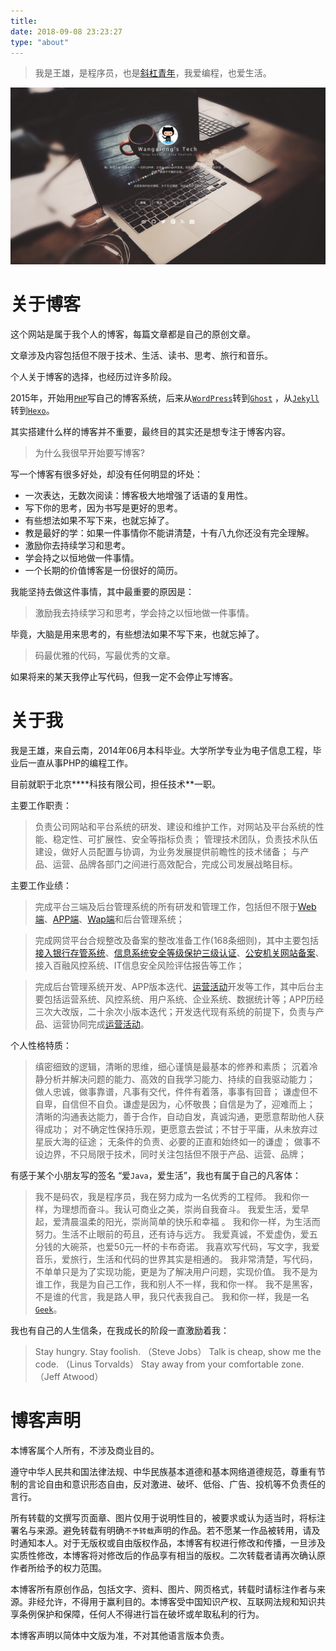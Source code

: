 ```yaml
---
title: 
date: 2018-09-08 23:23:27
type: "about"
---
```


>我是王雄，是程序员，也是[斜杠青年](https://wiki.mbalib.com/zh-tw/%E6%96%9C%E6%9D%A0%E9%9D%92%E5%B9%B4)，我爱编程，也爱生活。

![](https://raw.githubusercontent.com/LensXiong/hexo_blog/master/img/common/background-cover.png)

# 关于博客

这个网站是属于我个人的博客，每篇文章都是自己的原创文章。

文章涉及内容包括但不限于技术、生活、读书、思考、旅行和音乐。

个人关于博客的选择，也经历过许多阶段。

2015年，开始用[`PHP`](http://php.net/)写自己的博客系统，后来从[`WordPress`](https://wordpress.org/)转到[`Ghost`](https://ghost.org/) ，从[`Jekyll`](https://jekyllrb.com/)转到[`Hexo`](https://hexo.io/)。

其实搭建什么样的博客并不重要，最终目的其实还是想专注于博客内容。

> 为什么我很早开始要写博客?

写一个博客有很多好处，却没有任何明显的坏处：

* 一次表达，无数次阅读：博客极大地增强了话语的复用性。
* 写下你的思考，因为书写是更好的思考。
* 有些想法如果不写下来，也就忘掉了。
* 教是最好的学：如果一件事情你不能讲清楚，十有八九你还没有完全理解。
* 激励你去持续学习和思考。
*  学会持之以恒地做一件事情。
* 一个长期的价值博客是一份很好的简历。

我能坚持去做这件事情，其中最重要的原因是：

> 激励我去持续学习和思考，学会持之以恒地做一件事情。

毕竟，大脑是用来思考的，有些想法如果不写下来，也就忘掉了。

> 码最优雅的代码，写最优秀的文章。

如果将来的某天我停止写代码，但我一定不会停止写博客。

# 关于我

我是王雄，来自云南，2014年06月本科毕业。大学所学专业为电子信息工程，毕业后一直从事PHP的编程工作。

目前就职于北京****科技有限公司，担任技术\*\*一职。

主要工作职责：

> 负责公司网站和平台系统的研发、建设和维护工作，对网站及平台系统的性能、稳定性、可扩展性、安全等指标负责；
> 管理技术团队，负责技术队伍建设，做好人员配置与协调，为业务发展提供前瞻性的技术储备； 
> 与产品、运营、品牌各部门之间进行高效配合，完成公司发展战略目标。

主要工作业绩：

> 完成平台三端及后台管理系统的所有研发和管理工作，包括但不限于[Web端](https://www.imtou.com/)、[APP端](https://itunes.apple.com/cn/app/id1192214049)、[Wap端](https://m.imtou.com/)和后台管理系统；

> 完成网贷平台合规整改及备案的整改准备工作(168条细则)，其中主要包括[接入银行存管系统](https://www.imtou.com/reveal/putonrecord/index.html)、[信息系统安全等级保护三级认证](https://www.imtou.com/reveal/putonrecord/index.html)、[公安机关网站备案](http://www.beian.gov.cn/portal/registerSystemInfo?recordcode=11010502035111)、接入百融风控系统、IT信息安全风险评估报告等工作；

> 完成后台管理系统开发、APP版本迭代、[运营活动](https://m.imtou.com/activity/center/index/index.html)开发等工作，其中后台主要包括运营系统、风控系统、用户系统、企业系统、数据统计等；APP历经三次大改版，二十余次小版本迭代；开发迭代现有系统的前提下，负责与产品、运营协同完成[运营活动](https://m.imtou.com/activity/center/index/index.html)。

个人性格特质：

> 缜密细致的逻辑，清晰的思维，细心谨慎是最基本的修养和素质；
> 沉着冷静分析并解决问题的能力、高效的自我学习能力、持续的自我驱动能力；
> 做人忠诚，做事靠谱，凡事有交代，件件有着落，事事有回音；
> 谦虚但不自卑，自信但不自负。谦虚是因为，心怀敬畏；自信是为了，迎难而上；
> 清晰的沟通表达能力，善于合作，自动自发，真诚沟通，更愿意帮助他人获得成功；
> 对不确定性保持乐观，更愿意去尝试；不甘于平庸，从未放弃过星辰大海的征途；
> 无条件的负责、必要的正直和始终如一的谦虚；
> 做事不设边界，不只局限于技术，同时关注包括但不限于产品、运营、品牌；

有感于某个小朋友写的签名 “爱`Java`，爱生活”，我也有属于自己的凡客体：

> 我不是码农，我是程序员，我在努力成为一名优秀的工程师。
> 我和你一样，为理想而奋斗。我认可商业之美，崇尚自我奋斗。
> 我爱生活，爱早起，爱清晨温柔的阳光，崇尚简单的快乐和幸福 。
> 我和你一样，为生活而努力。生活不止眼前的苟且，还有诗与远方。
> 我爱真诚，不爱虚伪，爱五分钱的大碗茶，也爱50元一杯的卡布奇诺。
> 我喜欢写代码，写文字，我爱音乐，爱旅行，生活和代码的世界其实是相通的。
> 我非常清楚，写代码，不单单只是为了实现功能，更是为了解决用户问题，实现价值。
> 我不是为谁工作，我是为自己工作，我和别人不一样，我和你一样。
> 我不是黑客，不是谁的代言，我是路人甲，我只代表我自己。
> 我和你一样，我是一名[`Geek`](https://www.geek.com/)。

我也有自己的人生信条，在我成长的阶段一直激励着我：

> Stay hungry. Stay foolish. （Steve Jobs）
> Talk is cheap, show me the code. （Linus Torvalds）
> Stay away from your comfortable zone. （Jeff Atwood）

# 博客声明

本博客属个人所有，不涉及商业目的。

遵守中华人民共和国法律法规、中华民族基本道德和基本网络道德规范，尊重有节制的言论自由和意识形态自由，反对激进、破坏、低俗、广告、投机等不负责任的言行。

所有转载的文撰写页面章、图片仅用于说明性目的，被要求或认为适当时，将标注署名与来源。避免转载有明确`不予转载`声明的作品。若不愿某一作品被转用，请及时通知本人。对于无版权或自由版权作品，本博客有权进行修改和传播，一旦涉及实质性修改，本博客将对修改后的作品享有相当的版权。二次转载者请再次确认原作者所给予的权力范围。

本博客所有原创作品，包括文字、资料、图片、网页格式，转载时请标注作者与来源。非经允许，不得用于赢利目的。本博客受中国知识产权、互联网法规和知识共享条例保护和保障，任何人不得进行旨在破坏或牟取私利的行为。

本博客声明以简体中文版为准，不对其他语言版本负责。